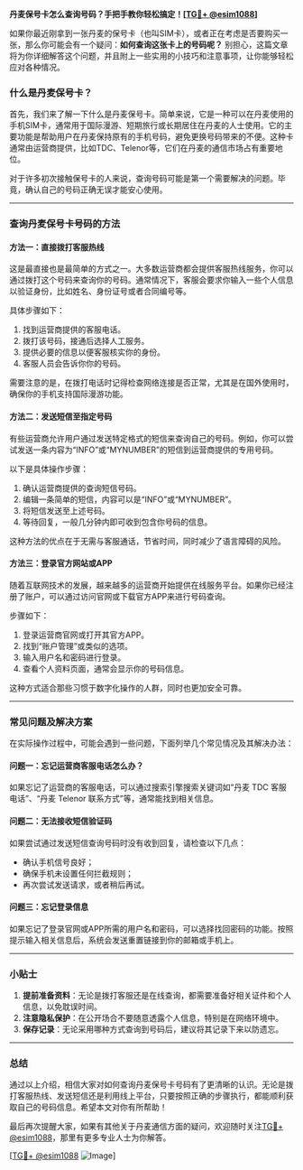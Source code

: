 **丹麦保号卡怎么查询号码？手把手教你轻松搞定！[[TG💪+ @esim1088](https://t.me/s/esim1088)]**

如果你最近刚拿到一张丹麦的保号卡（也叫SIM卡），或者正在考虑是否要购买一张，那么你可能会有一个疑问：**如何查询这张卡上的号码呢？** 别担心，这篇文章将为你详细解答这个问题，并且附上一些实用的小技巧和注意事项，让你能够轻松应对各种情况。

### 什么是丹麦保号卡？

首先，我们来了解一下什么是丹麦保号卡。简单来说，它是一种可以在丹麦使用的手机SIM卡，通常用于国际漫游、短期旅行或长期居住在丹麦的人士使用。它的主要功能是帮助用户在丹麦保持原有的手机号码，避免更换号码带来的不便。这种卡通常由运营商提供，比如TDC、Telenor等，它们在丹麦的通信市场占有重要地位。

对于许多初次接触保号卡的人来说，查询号码可能是第一个需要解决的问题。毕竟，确认自己的号码正确无误才能安心使用。

---

### 查询丹麦保号卡号码的方法

#### 方法一：直接拨打客服热线
这是最直接也是最简单的方式之一。大多数运营商都会提供客服热线服务，你可以通过拨打这个号码来查询你的号码。通常情况下，客服会要求你输入一些个人信息以验证身份，比如姓名、身份证号或者合同编号等。

具体步骤如下：
1. 找到运营商提供的客服电话。
2. 拨打该号码，接通后选择人工服务。
3. 提供必要的信息以便客服核实你的身份。
4. 客服人员会告诉你你的号码。

需要注意的是，在拨打电话时记得检查网络连接是否正常，尤其是在国外使用时，确保你的手机支持国际漫游功能。

#### 方法二：发送短信至指定号码
有些运营商允许用户通过发送特定格式的短信来查询自己的号码。例如，你可以尝试发送一条内容为“INFO”或“MYNUMBER”的短信到运营商提供的专用号码。

以下是具体操作步骤：
1. 确认运营商提供的查询短信号码。
2. 编辑一条简单的短信，内容可以是“INFO”或“MYNUMBER”。
3. 将短信发送至上述号码。
4. 等待回复，一般几分钟内即可收到包含你号码的信息。

这种方法的优点在于无需与客服通话，节省时间，同时减少了语言障碍的风险。

#### 方法三：登录官方网站或APP
随着互联网技术的发展，越来越多的运营商开始提供在线服务平台。如果你已经注册了账户，可以通过访问官网或下载官方APP来进行号码查询。

步骤如下：
1. 登录运营商官网或打开其官方APP。
2. 找到“账户管理”或类似的选项。
3. 输入用户名和密码进行登录。
4. 查看个人资料页面，通常会显示你的号码信息。

这种方式适合那些习惯于数字化操作的人群，同时也更加安全可靠。

---

### 常见问题及解决方案

在实际操作过程中，可能会遇到一些问题，下面列举几个常见情况及其解决办法：

#### 问题一：忘记运营商客服电话怎么办？
如果忘记了运营商的客服电话，可以通过搜索引擎搜索关键词如“丹麦 TDC 客服电话”、“丹麦 Telenor 联系方式”等，通常能找到相关信息。

#### 问题二：无法接收短信验证码
如果尝试通过发送短信查询号码时没有收到回复，请检查以下几点：
- 确认手机信号良好；
- 确保手机未设置任何拦截规则；
- 再次尝试发送请求，或者稍后再试。

#### 问题三：忘记登录信息
如果忘记了登录官网或APP所需的用户名和密码，可以选择找回密码的功能。按照提示输入相关信息后，系统会发送重置链接到你的邮箱或手机上。

---

### 小贴士

1. **提前准备资料**：无论是拨打客服还是在线查询，都需要准备好相关证件和个人信息，以免耽误时间。
2. **注意隐私保护**：在公开场合不要随意透露个人信息，特别是在网络环境中。
3. **保存记录**：无论采用哪种方式查询到号码后，建议将其记录下来以防遗忘。

---

### 总结

通过以上介绍，相信大家对如何查询丹麦保号卡号码有了更清晰的认识。无论是拨打客服热线、发送短信还是利用线上平台，只要按照正确的步骤执行，都能顺利获取自己的号码信息。希望本文对你有所帮助！

最后再次提醒大家，如果有其他关于丹麦通信方面的疑问，欢迎随时关注[TG💪+ @esim1088](https://t.me/s/esim1088)，那里有更多专业人士为你解答。

[[TG💪+ @esim1088](https://t.me/s/esim1088) ![Image](https://i.postimg.cc/4NQfJmqS/Snipaste-2025-05-13-00-14-12.png)]